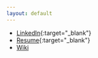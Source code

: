 ```yaml
---
layout: default
---
```


* [LinkedIn](https://www.linkedin.com/in/kevin-allen-profile/){:target="_blank"}
* [Resume](https://drive.google.com/file/d/1n0Ts7TCZoCxfgjFyEe3OI5qHNh303Q0U/view?usp=sharing&usp=embed_facebook){:target="_blank"}
* [Wiki](/wiki)
